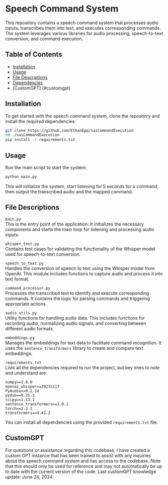# Speech Command System

This repository contains a speech command system that processes audio inputs, transcribes them into text, and executes corresponding commands. The system leverages various libraries for audio processing, speech-to-text conversion, and command execution.

## Table of Contents
- [Installation](#installation)
- [Usage](#usage)
- [File Descriptions](#file-descriptions)
- [Dependencies](#dependencies)
- [CustomGPT] (#customgpt)

## Installation

To get started with the speech command system, clone the repository and install the required dependencies:

```bash
git clone https://github.com/EthanEpp/saiCommandExecution
cd ./saiCommandExecution
pip install -r requirements.txt
```

## Usage

Run the main script to start the system:

```bash
python main.py
```

This will initialize the system, start listening for 5 seconds for a command, then output the transcribed audio and the mapped command.

## File Descriptions

`main.py`\
This is the entry point of the application. It initializes the necessary components and starts the main loop for listening and processing audio inputs.

`whisper_test.py`\
Contains test cases for validating the functionality of the Whisper model used for speech-to-text conversion.

`speech_to_text.py`\
Handles the conversion of speech to text using the Whisper model from OpenAI. This module includes functions to capture audio and process it into text format.

`command_processor.py`\
Processes the transcribed text to identify and execute corresponding commands. It contains the logic for parsing commands and triggering appropriate actions.

`audio_utils.py`\
Utility functions for handling audio data. This includes functions for recording audio, normalizing audio signals, and converting between different audio formats.

`embeddings.py`\
Manages the embeddings for text data to facilitate command recognition. It uses the `sentence_transformers` library to create and compare text embeddings.

`requirements.txt`\
Lists all the dependencies required to run the project, but key ones to note and understand are:

```plaintext
numpy==2.0.0
openai_whisper==20231117
PyAudio==0.2.14
pydub==0.25.1
scipy==1.13.1
sentence_transformers==3.0.1
torch==2.3.1
transformers==4.41.2
```
You can install all dependencies using the provided `requirements.txt` file.


## CustomGPT

For questions or assistance regarding this codebase, I have created a custom GPT instance that has been trained to assist with any inquiries about the speech command system and has access to the codebase. Note that this should only be used for reference and may not automatically be up to date with the current version of the code. Last customGPT knowledge update: June 24, 2024
